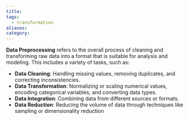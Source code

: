 ```yaml
---
title: 
tags:
  - transformation
aliases: 
category:
---
```

**Data Preprocessing** refers to the overall process of cleaning and transforming raw data into a format that is suitable for analysis and modeling. This includes a variety of tasks, such as:

- **Data Cleaning**: Handling missing values, removing duplicates, and correcting inconsistencies.
- **Data Transformation**: Normalizing or scaling numerical values, encoding categorical variables, and converting data types.
- **Data Integration**: Combining data from different sources or formats.
- **Data Reduction**: Reducing the volume of data through techniques like sampling or dimensionality reduction